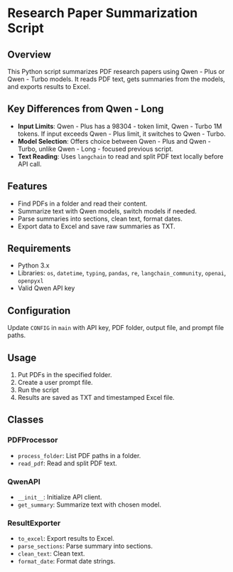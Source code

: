 # Research Paper Summarization Script

## Overview
This Python script summarizes PDF research papers using Qwen - Plus or Qwen - Turbo models. It reads PDF text, gets summaries from the models, and exports results to Excel.

## Key Differences from Qwen - Long
- **Input Limits**: Qwen - Plus has a 98304 - token limit, Qwen - Turbo 1M tokens. If input exceeds Qwen - Plus limit, it switches to Qwen - Turbo.
- **Model Selection**: Offers choice between Qwen - Plus and Qwen - Turbo, unlike Qwen - Long - focused previous script.
- **Text Reading**: Uses `langchain` to read and split PDF text locally before API call.

## Features
- Find PDFs in a folder and read their content.
- Summarize text with Qwen models, switch models if needed.
- Parse summaries into sections, clean text, format dates.
- Export data to Excel and save raw summaries as TXT.

## Requirements
- Python 3.x
- Libraries: `os`, `datetime`, `typing`, `pandas`, `re`, `langchain_community`, `openai`, `openpyxl`
- Valid Qwen API key

## Configuration
Update `CONFIG` in `main` with API key, PDF folder, output file, and prompt file paths.

## Usage
1. Put PDFs in the specified folder.
2. Create a user prompt file.
3. Run the script
4. Results are saved as TXT and timestamped Excel file.

## Classes
### PDFProcessor
- `process_folder`: List PDF paths in a folder.
- `read_pdf`: Read and split PDF text.

### QwenAPI
- `__init__`: Initialize API client.
- `get_summary`: Summarize text with chosen model.

### ResultExporter
- `to_excel`: Export results to Excel.
- `parse_sections`: Parse summary into sections.
- `clean_text`: Clean text.
- `format_date`: Format date strings. 
